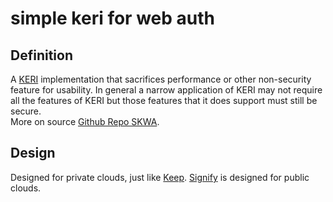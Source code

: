 # simple keri for web auth
## Definition
A [KERI](KERI) implementation that sacrifices performance or other non-security feature for usability. In general a narrow application of KERI may not require all the features of KERI but those features that it does support must still be secure.  
More on source [Github Repo SKWA](https://github.com/WebOfTrust/skwa).

## Design
Designed for private clouds, just like [Keep](keep). [Signify](signify) is designed for public clouds.
